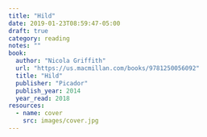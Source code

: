 ```yaml
---
title: "Hild"
date: 2019-01-23T08:59:47-05:00
draft: true
category: reading
notes: ""
book:
  author: "Nicola Griffith"
  url: "https://us.macmillan.com/books/9781250056092"
  title: "Hild"
  publisher: "Picador"
  publish_year: 2014
  year_read: 2018
resources:
  - name: cover
    src: images/cover.jpg
---
```


